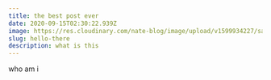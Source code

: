 ```yaml
---
title: the best post ever
date: 2020-09-15T02:30:22.939Z
image: https://res.cloudinary.com/nate-blog/image/upload/v1599934227/sample.jpg
slug: hello-there
description: what is this
---
```

who am i